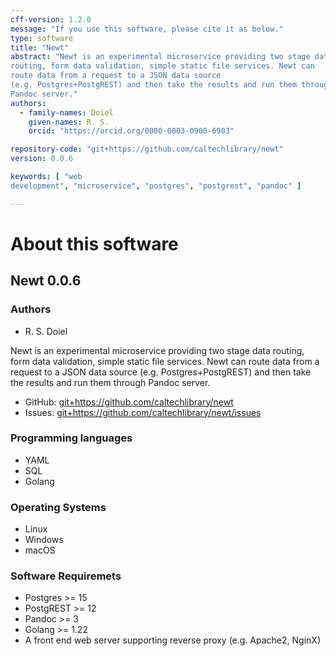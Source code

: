 ```yaml
---
cff-version: 1.2.0
message: "If you use this software, please cite it as below."
type: software
title: "Newt"
abstract: "Newt is an experimental microservice providing two stage data
routing, form data validation, simple static file services. Newt can
route data from a request to a JSON data source
(e.g. Postgres+PostgREST) and then take the results and run them through
Pandoc server."
authors:
  - family-names: Doiel
    given-names: R. S.
    orcid: "https://orcid.org/0000-0003-0900-6903"

repository-code: "git+https://github.com/caltechlibrary/newt"
version: 0.0.6

keywords: [ "web
development", "microservice", "postgres", "postgrest", "pandoc" ]

---
```


About this software
===================

## Newt 0.0.6

### Authors

- R. S. Doiel



Newt is an experimental microservice providing two stage data routing,
form data validation, simple static file services. Newt can route data
from a request to a JSON data source (e.g. Postgres+PostgREST) and then
take the results and run them through Pandoc server.


- GitHub: <git+https://github.com/caltechlibrary/newt>
- Issues: <git+https://github.com/caltechlibrary/newt/issues>


### Programming languages

- YAML
- SQL
- Golang

### Operating Systems

- Linux
- Windows
- macOS

### Software Requiremets

- Postgres &gt;= 15
- PostgREST &gt;= 12
- Pandoc &gt;= 3
- Golang &gt;= 1.22
- A front end web server supporting reverse proxy (e.g. Apache2, NginX)

